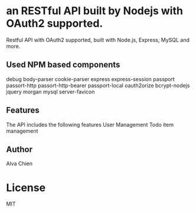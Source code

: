 # an RESTful API built by Nodejs with OAuth2 supported.
Restful API with OAuth2 supported, built with Node.js, Express, MySQL and more.

## Used NPM based components
debug
body-parser
cookie-parser
express
express-session
passport
passort-http
passort-http-bearer
passport-local
oauth2orize
bcrypt-nodejs
jquery
morgan
mysql
server-favicon

## Features
The API includes the following features
User Management
Todo item management

## Author
Alva Chien

# License
MIT